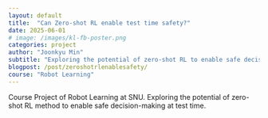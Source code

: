```yaml
---
layout: default
title:  "Can Zero-shot RL enable test time safety?"
date: 2025-06-01
# image: /images/kl-fb-poster.png
categories: project
author: "Joonkyu Min"
subtitle: "Exploring the potential of zero-shot RL to enable safe decision-making at deployment"
blogpost: /post/zeroshotrlenablesafety/
course: "Robot Learning"
---
```


Course Project of Robot Learning at SNU.
Exploring the potential of zero-shot RL method to enable safe decision-making at test time.